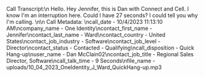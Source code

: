 Call Transcript:\n Hello. Hey Jennifer, this is Dan with Connect and Cell. I know I'm an interruption here. Could I have 27 seconds? I could tell you why I'm calling. \n\n Call Metadata: \ncall_date - 10/4/2023 11:13:10 AM\ncompany_name - One Identity\ncontact_first_name - Jennifer\ncontact_last_name - Ward\ncontact_country - United States\ncontact_job_industry - Software\ncontact_job_level - Director\ncontact_status - Contacted - Qualifying\ncall_disposition - Quick Hang-up\nuser_name - Dan McClain02\ncontact_job_title - Regional Sales Director, Software\ncall_talk_time - 9 Seconds\nfile_name - uploads/10_04_2023_OneIdentity_J_Ward_QuickHang-up.mp3

